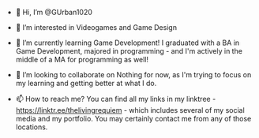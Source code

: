 - 👋 Hi, I’m @GUrban1020

- 👀 I’m interested in Videogames and Game Design

- 🌱 I’m currently learning Game Development! I graduated with a BA in Game Development, majored in programming - and I'm actively in the middle of a MA for programming as well!

- 💞️ I’m looking to collaborate on Nothing for now, as I'm trying to focus on my learning and getting better at what I do.

- 📫 How to reach me? You can find all my links in my linktree - https://linktr.ee/thelivingrequiem - which includes several of my social media and my portfolio. 
You may certainly contact me from any of those locations.

<!---
GUrban1020/GUrban1020 is a ✨ special ✨ repository because its `README.md` (this file) appears on your GitHub profile.
You can click the Preview link to take a look at your changes.
--->
